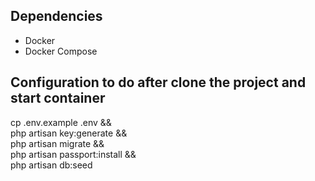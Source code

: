 ## Dependencies
- Docker
- Docker Compose

## Configuration to do after clone the project and start container
cp .env.example .env && \
php artisan key:generate && \
php artisan migrate && \
php artisan passport:install && \
php artisan db:seed
